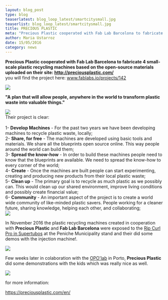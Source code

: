 ```yaml
---
layout: blog_post
type: blog
teaserlatest: blog_loop_latest/smartcitysmall.jpg
teaserlist: blog_loop_latest/smartcitysmall.jpg
title: PRECIOUS PLASTIC
meta: "Precious Plastic cooperated with Fab Lab Barcelona to fabricate 4 small-scale plastic recycling machines based on the open-source materials."
author: Maria Ustarroz
date: 15/05/2016
category: news
---
```


<strong>Precious Plastic cooperated with Fab Lab Barcelona to fabricate 4 small-scale plastic recycling machines based on the open-source materials uploaded on their site: <a href="https://preciousplastic.com/en">http://preciousplastic.com/</a></strong><br>
you will find the project here: <a href="www.fablabs.io/projects/142">www.fablabs.io/projects/142</a><br>


<img src= "http://www.fablabbcn.org/img/blog/blog_loop_latest/preciousplastic2.jpg" align="middle"> 

<strong>"A plan that will allow people, anywhere in the world to transform plastic waste into valuable things."</strong><br>

<img src= "http://www.fablabbcn.org/img/blog/blog_loop_latest/preciousplastic1.jpg" align="middle"> 
<br>
Their project is clear:<br>
<br>
1- <strong>Develop Machines</strong> - For the past two years we have been developing machines to recycle plastic waste, locally;<br>
2- <strong>Share, for free</strong> - The machines are developed using basic tools and materials. We share all the blueprints open source online. This way people around the world can build them;<br>
3- <strong>Spread the know-how</strong> - In order to build these machines people need to know that the blueprints are available. We need to spread the know-how to every corner of the world;<br>
4- <strong>Create</strong> - Once the machines are built people can start experimenting, creating and producing new products from their local plastic waste;<br>
5- <strong>Clean up</strong> - The primary goal is to recycle as much plastic as we possibly can. This would clean up our shared environment, improve living conditions and possibly create financial value;<br>
6- <strong>Community</strong> - An important aspect of the project is to create a world wide community of like-minded plastic savers. People working for a cleaner future, sharing knowledge, helping each other, and collaborating;<br>

<img src= "http://www.fablabbcn.org/img/blog/blog_loop_latest/preciousplastic3.jpg" align="middle"> 
<br>

In November 2016 the plastic recycling machines created in cooperation with <strong>Precious Plastic</strong> and <strong>Fab Lab Barcelona</strong> were exposed to the  <a href="http://www.worldsurfleague.com/events/2016/mct/1522/meo-rip-curl-pro-portugal">Rip Curl Pro in Supertubos</a>  at the Peniche Municipality stand and their did some demos with the injection machine!.<br>

<img src= "http://www.fablabbcn.org/img/blog/blog_loop_latest/preciousplastic4.jpg" align="middle"> 
<br>

Few weeks later in colaboration with the <a href="http://www.opolab.com/#studio">OPO'lab</a> in Porto, <strong>Precious Plastic</strong> did some demonstrations with the kids which was really nice as well.<br>

<img src= "http://www.fablabbcn.org/img/blog/blog_loop_latest/preciousplastic5.png" align="middle"> 
<br>

for more information: <br>

<a href="https://preciousplastic.com/en">https://preciousplastic.com/en/</a> <br>


